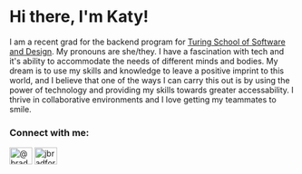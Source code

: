 <h1>Hi there, I'm Katy! </h1>

<p> I am a recent grad for the backend program for <a href="https://turing.edu/">Turing School of Software and Design</a>. My pronouns are she/they. I have a fascination with tech and it's ability to accommodate the needs of different minds and bodies. My dream is to use my skills and knowledge to leave a positive imprint to this world, and I believe that one of the ways I can carry this out is by using the power of technology and providing my skills towards greater accessability. I thrive in collaborative environments and I love getting my teammates to smile. <p> 
  
  

<h3 align="left">Connect with me:</h3>
<p align="left">
<a href="https://twitter.com/Katy_Harrod" target="blank"><img align="center" src="https://raw.githubusercontent.com/rahuldkjain/github-profile-readme-generator/master/src/images/icons/Social/twitter.svg" alt="@bradbreiten" height="30" width="40" /></a>
<a href="https://www.linkedin.com/in/katyharrod/" target="blank"><img align="center" src="https://raw.githubusercontent.com/rahuldkjain/github-profile-readme-generator/master/src/images/icons/Social/linked-in-alt.svg" alt="jbradfordbreiten" height="30" width="40" /></a>
</p><br><br>



